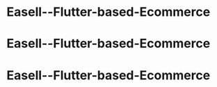 # Easell--Flutter-based-Ecommerce
# Easell--Flutter-based-Ecommerce
# Easell--Flutter-based-Ecommerce
